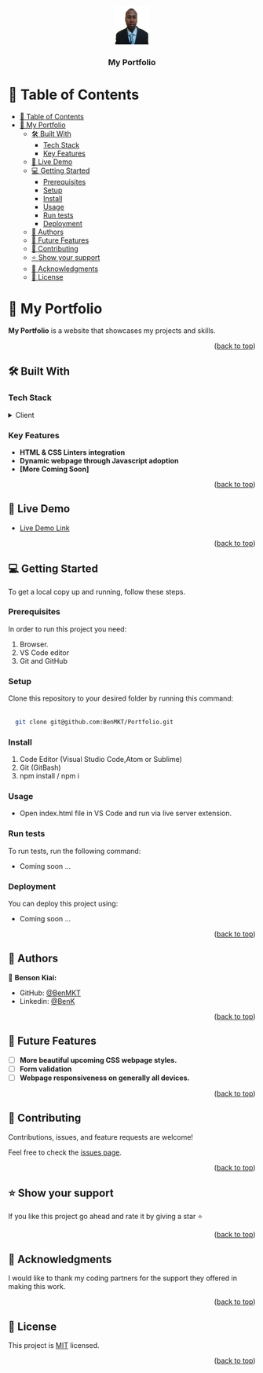 <a name="readme-top"></a>

<div align="center">
  <!-- Header image logo. -->
  <img src="images\Passport Photo (1).png" alt="logo" width="70"  height="auto" />
  <br/>

  <h3><b>My Portfolio</b></h3>

</div>

<!-- TABLE OF CONTENTS -->

# 📗 Table of Contents

- [📗 Table of Contents](#-table-of-contents)
- [📖 My Portfolio ](#-my-portfolio-)
  - [🛠 Built With ](#-built-with-)
    - [Tech Stack ](#tech-stack-)
    - [Key Features ](#key-features-)
  - [🚀 Live Demo ](#-live-demo-)
  - [💻 Getting Started ](#-getting-started-)
    - [Prerequisites](#prerequisites)
    - [Setup](#setup)
    - [Install](#install)
    - [Usage](#usage)
    - [Run tests](#run-tests)
    - [Deployment](#deployment)
  - [👥 Authors ](#-authors-)
  - [🔭 Future Features ](#-future-features-)
  - [🤝 Contributing ](#-contributing-)
  - [⭐️ Show your support ](#️-show-your-support-)
  - [🙏 Acknowledgments ](#-acknowledgments-)
  - [📝 License ](#-license-)

<!-- PROJECT DESCRIPTION -->

# 📖 My Portfolio <a name="about-project"></a>

**My Portfolio** is a website that showcases my projects and skills.

<p align="right">(<a href="#readme-top">back to top</a>)</p>

<!-- BUILT WITH -->

## 🛠 Built With <a name="built-with"></a>

### Tech Stack <a name="tech-stack"></a>

<details>
  <summary>Client</summary>
  <ul>
    <li><a href="https://html.com/">HTML</a></li>
    <li><a href="https://www.w3.org/Style/CSS/Overview.en.html">CSS</a></li>

  </ul>
</details>

<!-- KEY FEATURES -->

### Key Features <a name="key-features"></a>

- **HTML & CSS Linters integration**
- **Dynamic webpage through Javascript adoption**
- **[More Coming Soon]**

<p align="right">(<a href="#readme-top">back to top</a>)</p>

<!-- LIVE DEMO -->

## 🚀 Live Demo <a name="live-demo"></a>

- [Live Demo Link](https://benmkt.github.io/Portfolio/)
<!-- View [video](https://www.loom.com/share/d9ac06bbacce4bc2b42e0985d5095453) walkthrough -->

<p align="right">(<a href="#readme-top">back to top</a>)</p>

<!-- GETTING STARTED -->

## 💻 Getting Started <a name="getting-started"></a>

To get a local copy up and running, follow these steps.

### Prerequisites

In order to run this project you need:

1. Browser.
2. VS Code editor
3. Git and GitHub

### Setup

Clone this repository to your desired folder by running this command:

```sh
  
  git clone git@github.com:BenMKT/Portfolio.git
  ```

### Install

<ol>
  <li>Code Editor (Visual Studio Code,Atom or Sublime)</li>
  <li>Git (GitBash)</li>
  <li>npm install / npm i</li>
</ol>

### Usage

- Open index.html file in VS Code and run via live server extension.

### Run tests

To run tests, run the following command:

- Coming soon ...

<!--
Example command:

```sh
  bin/rails test test/models/article_test.rb
```
--->

### Deployment

You can deploy this project using:

- Coming soon ...

<!--
Example:

```sh

```
 -->

<p align="right">(<a href="#readme-top">back to top</a>)</p>

<!-- AUTHORS -->

## 👥 Authors <a name="authors"></a>

👤 **Benson Kiai:**

- GitHub: [@BenMKT](https://github.com/BenMKT)
- Linkedin: [@BenK](https://www.linkedin.com/in/bensonkiai)

<p align="right">(<a href="#readme-top">back to top</a>)</p>

<!-- FUTURE FEATURES -->

## 🔭 Future Features <a name="future-features"></a>

- [ ] **More beautiful upcoming CSS webpage styles.**
- [ ] **Form validation**
- [ ] **Webpage responsiveness on generally all devices.**

<p align="right">(<a href="#readme-top">back to top</a>)</p>

<!-- CONTRIBUTING -->

## 🤝 Contributing <a name="contributing"></a>

Contributions, issues, and feature requests are welcome!

Feel free to check the [issues page](https://github.com/BenMKT/Portfolio/issues).

<p align="right">(<a href="#readme-top">back to top</a>)</p>

<!-- SUPPORT -->

## ⭐️ Show your support <a name="support"></a>

If you like this project go ahead and rate it by giving a star ⭐️

<p align="right">(<a href="#readme-top">back to top</a>)</p>

<!-- ACKNOWLEDGEMENTS -->

## 🙏 Acknowledgments <a name="acknowledgements"></a>

I would like to thank my coding partners for the support they offered in making this work.

<p align="right">(<a href="#readme-top">back to top</a>)</p>

<!-- LICENSE -->

## 📝 License <a name="license"></a>

This project is [MIT](./LICENSE) licensed.

<p align="right">(<a href="#readme-top">back to top</a>)</p>
